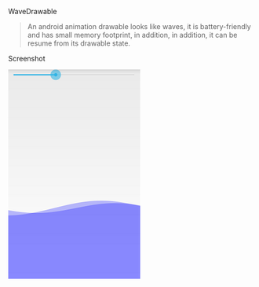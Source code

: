 WaveDrawable
> An android animation drawable looks like waves, it is battery-friendly and has small memory footprint, in addition, in addition, it can be resume from its drawable state.

Screenshot


![Alt text](https://github.com/runforu/WaveDrawable/blob/master/screenshots/screenshot.png)

